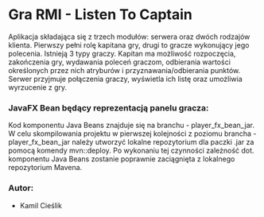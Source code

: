 # Gra RMI - Listen To Captain

Aplikacja składająca się z trzech modułów: serwera oraz dwóch rodzajów klienta. Pierwszy pełni rolę kapitana gry, drugi
to gracze wykonujący jego polecenia. Istnieją 3 typy graczy. Kapitan ma możliwość rozpoczęcia, zakończenia gry, wydawania 
poleceń graczom, odbierania wartości określonych przez nich atryburów i przyznawania/odbierania punktów.
Serwer przyjmuje połączenia graczy, wyświetla ich listę oraz umożliwia wyrzucenie z gry.

### JavaFX Bean będący reprezentacją panelu gracza:

Kod komponentu Java Beans znajduje się na branchu - player_fx_bean_jar.
W celu skompilowania projektu w pierwszej kolejności z poziomu brancha - player_fx_bean_jar należy utworzyć
lokalne repozytorium dla paczki .jar za pomocą komendy mvn::deploy. Po wykonaniu tej czynności zależność dot. komponentu
Java Beans zostanie poprawnie zaciągnięta z lokalnego repozytorium Mavena.

### Autor:

- Kamil Cieślik <br />